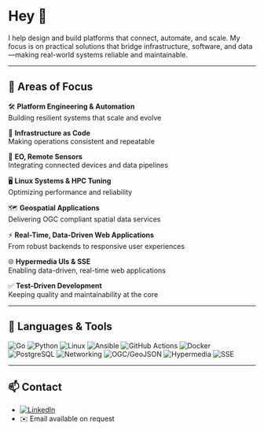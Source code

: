 # Hey 👋

I help design and build platforms that connect, automate, and scale. My focus is on practical solutions that bridge infrastructure, software, and data—making real-world systems reliable and maintainable.

---

## 🚀 Areas of Focus

🛠️ **Platform Engineering & Automation**  
Building resilient systems that scale and evolve

🔧 **Infrastructure as Code**  
Making operations consistent and repeatable

📡 **EO, Remote Sensors**  
Integrating connected devices and data pipelines

🖥️ **Linux Systems & HPC Tuning**  
Optimizing performance and reliability

🗺️ **Geospatial Applications**  
Delivering OGC compliant spatial data services

⚡ **Real-Time, Data-Driven Web Applications**  
From robust backends to responsive user experiences

🌐 **Hypermedia UIs & SSE**  
Enabling data-driven, real-time web applications

✅ **Test-Driven Development**  
Keeping quality and maintainability at the core

---

## 🧰 Languages & Tools

![Go](https://img.shields.io/badge/-Go-00ADD8?style=flat-square&logo=go&logoColor=white)
![Python](https://img.shields.io/badge/-Python-3776AB?style=flat-square&logo=python&logoColor=white)
![Linux](https://img.shields.io/badge/-Linux-FCC624?style=flat-square&logo=linux&logoColor=black)
![Ansible](https://img.shields.io/badge/-Ansible-EE0000?style=flat-square&logo=ansible&logoColor=white)
![GitHub Actions](https://img.shields.io/badge/-GitHub%20Actions-2088FF?style=flat-square&logo=github-actions&logoColor=white)
![Docker](https://img.shields.io/badge/-Docker-2496ED?style=flat-square&logo=docker&logoColor=white)
![PostgreSQL](https://img.shields.io/badge/-PostgreSQL-336791?style=flat-square&logo=postgresql&logoColor=white)
![Networking](https://img.shields.io/badge/-Networking-007396?style=flat-square)
![OGC/GeoJSON](https://img.shields.io/badge/-OGC/GeoJSON-6E4E9E?style=flat-square)
![Hypermedia](https://img.shields.io/badge/-Hypermedia-FFB300?style=flat-square)
![SSE](https://img.shields.io/badge/-SSE-1E90FF?style=flat-square)

---

## 📫 Contact

- [![LinkedIn](https://img.shields.io/badge/-LinkedIn-0077B5?style=flat-square&logo=linkedin&logoColor=white)](https://www.linkedin.com/in/joaomgon/)
- ✉️ Email available on request
<!--
**joaomdsg/joaomdsg** is a ✨ _special_ ✨ repository because its `README.md` (this file) appears on your GitHub profile.

Here are some ideas to get you started:

- 🔭 I’m currently working on ...
- 🌱 I’m currently learning ...
- 👯 I’m looking to collaborate on ...
- 🤔 I’m looking for help with ...
- 💬 Ask me about ...
- 📫 How to reach me: ...
- 😄 Pronouns: ...
- ⚡ Fun fact: ...
-->
